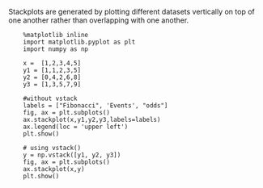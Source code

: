 Stackplots are generated by plotting different datasets vertically on top of one another rather than overlapping with one another. 

        %matplotlib inline
        import matplotlib.pyplot as plt
        import numpy as np

        x =  [1,2,3,4,5]
        y1 = [1,1,2,3,5]
        y2 = [0,4,2,6,8]
        y3 = [1,3,5,7,9]

        #without vstack
        labels = ["Fibonacci", 'Events', "odds"]
        fig, ax = plt.subplots()
        ax.stackplot(x,y1,y2,y3,labels=labels)
        ax.legend(loc = 'upper left')
        plt.show()

        # using vstack()
        y = np.vstack([y1, y2, y3])
        fig, ax = plt.subplots()
        ax.stackplot(x,y)
        plt.show()
